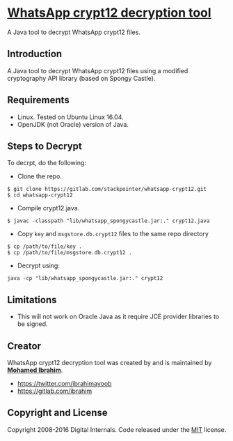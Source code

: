 # [WhatsApp crypt12 decryption tool](https://stackpointer.io/security/decrypt-whatsapp-crypt12-database-messages/559/)

A Java tool to decrypt WhatsApp crypt12 files.

## Introduction

A Java tool to decrypt WhatsApp crypt12 files using a modified cryptography API library (based on Spongy Castle). 
 
## Requirements

* Linux. Tested on Ubuntu Linux 16.04.
* OpenJDK (not Oracle) version of Java. 

## Steps to Decrypt

To decrpt, do the following:
* Clone the repo.
```
$ git clone https://gitlab.com/stackpointer/whatsapp-crypt12.git
$ cd whatsapp-crypt12
```
* Compile crypt12.java. 
```
$ javac -classpath "lib/whatsapp_spongycastle.jar:." crypt12.java
```
* Copy `key` and `msgstore.db.crypt12` files to the same repo directory
```
$ cp /path/to/file/key .
$ cp /path/to/file/msgstore.db.crypt12 .
```
* Decrypt using: 
```
java -cp "lib/whatsapp_spongycastle.jar:." crypt12
```

## Limitations

* This will not work on Oracle Java as it require JCE provider libraries to be signed.

## Creator

WhatsApp crypt12 decryption tool was created by and is maintained by **[Mohamed Ibrahim](https://stackpointer.io/)**.

* https://twitter.com/ibrahimayoob
* https://gitlab.com/ibrahim

## Copyright and License

Copyright 2008-2016 Digital Internals. Code released under the [MIT](LICENSE) license.

